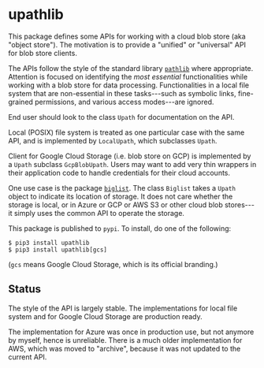 # upathlib

This package defines some APIs for working with a cloud blob store (aka "object store"). The motivation is to provide a "unified" or "universal" API for blob store clients.

The APIs follow the style of the standard library
[`pathlib`](https://docs.python.org/3/library/pathlib.html) where appropriate.
Attention is focused on identifying the *most essential* functionalities
while working with a blob store for data processing.
Functionalities in a local file system that are non-essential in these tasks---such
as symbolic links, fine-grained permissions,
 and various access modes---are ignored.

End user should look to the class `Upath` for documentation on the API.

Local (POSIX) file system is treated as one particular case with the same API,
and is implemented by `LocalUpath`, which subclasses `Upath`.

Client for Google Cloud Storage (i.e. blob store on GCP) is implemented by a `Upath` subclass
`GcpBlobUpath`. Users may want to
add very thin wrappers in their application code to handle credentials for their cloud accounts.

One use case is the package [`biglist`](https://github.com/zpz/biglist).
The class `Biglist` takes a `Upath` object to indicate its location of storage.
It does not care whether the storage is local, or in Azure or GCP or AWS S3 or other
cloud blob stores---it simply uses the common API to operate the storage.

This package is published to `pypi`. To install, do one of the following:

```
$ pip3 install upathlib
$ pip3 install upathlib[gcs]
```

(`gcs` means Google Cloud Storage, which is its official branding.)


## Status

The style of the API is largely stable. The implementations for local file system and for Google Cloud Storage
are production ready.

The implementation for Azure was once in production use, but not anymore by myself, hence is unreliable.
There is a much older implementation for AWS, which was moved to "archive", because it was not updated to the current API.
